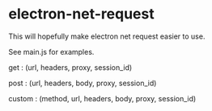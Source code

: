 # electron-net-request

This will hopefully make electron net request easier to use.

See main.js for examples.

get : (url, headers, proxy, session_id)



post : (url, headers, body,  proxy, session_id)



custom : (method, url, headers, body,  proxy, session_id)
